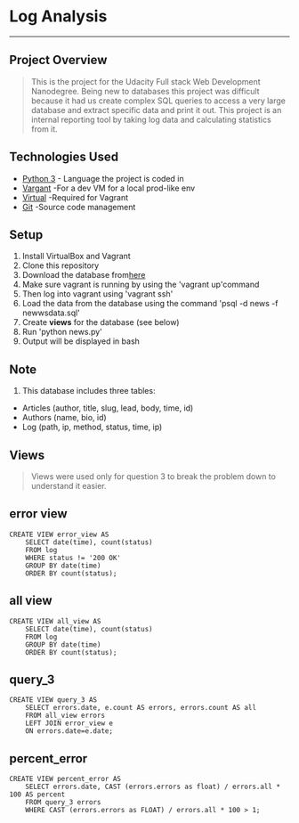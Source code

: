 # Log Analysis
-----------------------------------------------------------------------------
## Project Overview
> This is the project for the Udacity Full stack Web Development Nanodegree. Being new to databases this project was difficult because it had us create complex SQL queries to access a very large database and extract specific data and print it out. This project is an internal reporting tool by taking log data and calculating statistics from it.
## Technologies Used
* [Python 3](https://www.python.org/) - Language the project is coded in
* [Vargant](https://www.vagrantup.com/) -For a dev VM for a local prod-like env
* [Virtual](https://www.virtualbox.org/) -Required for Vagrant
* [Git](https://git-scm.com/) -Source code management

## Setup
1. Install VirtualBox and Vagrant
2. Clone this repository
3. Download the database from[here](http://mulligan.tech/newsdata.zip)
4. Make sure vagrant is running by using the 'vagrant up'command
5. Then log into vagrant using 'vagrant ssh'
6. Load the data from the database using the command 'psql -d news -f newwsdata.sql'
7. Create **views** for the database (see below)
8. Run 'python news.py'
9. Output will be displayed in bash

## Note
 1. This database includes three tables:
  
 * Articles (author, title, slug, lead, body, time, id)
 * Authors (name, bio, id)
 * Log (path, ip, method, status, time, ip)
 
## Views
> Views were used only for question 3 to break the problem down to understand it easier.

## error view
    CREATE VIEW error_view AS
        SELECT date(time), count(status)
        FROM log
        WHERE status != '200 OK'
        GROUP BY date(time)
        ORDER BY count(status);
        
## all view
    CREATE VIEW all_view AS
        SELECT date(time), count(status)
        FROM log
        GROUP BY date(time)
        ORDER BY count(status);
        
## query_3
    CREATE VIEW query_3 AS
        SELECT errors.date, e.count AS errors, errors.count AS all
        FROM all_view errors
        LEFT JOIN error_view e
        ON errors.date=e.date;
        
## percent_error
    CREATE VIEW percent_error AS
        SELECT errors.date, CAST (errors.errors as float) / errors.all * 100 AS percent
        FROM query_3 errors
        WHERE CAST (errors.errors as FLOAT) / errors.all * 100 > 1;
